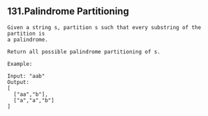 ## 131.Palindrome Partitioning
   
   
```
Given a string s, partition s such that every substring of the partition is 
a palindrome.

Return all possible palindrome partitioning of s.

Example:

Input: "aab"
Output:
[
  ["aa","b"],
  ["a","a","b"]
]

```